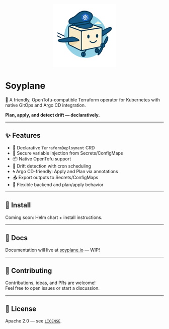 <p align="center">
  <img src="assets/readme-thumbnail-300px.png" width="200" alt="Soyplane Mascot" />
</p>

# Soyplane

🚀 A friendly, OpenTofu-compatible Terraform operator for Kubernetes with native GitOps and Argo CD integration.

**Plan, apply, and detect drift — declaratively.**

---

## ✨ Features

- 🔁 Declarative `TerraformDeployment` CRD
- 🔐 Secure variable injection from Secrets/ConfigMaps
- 📦 Native OpenTofu support
- 🔎 Drift detection with cron scheduling
- 🌀 Argo CD-friendly: Apply and Plan via annotations
- 📤 Export outputs to Secrets/ConfigMaps
- 🔧 Flexible backend and plan/apply behavior

---

## 🚀 Install

Coming soon: Helm chart + install instructions.

---

## 📘 Docs

Documentation will live at [soyplane.io](https://soyplane.io) — WIP!

---

## 🤝 Contributing

Contributions, ideas, and PRs are welcome!  
Feel free to open issues or start a discussion.

---

## 📜 License

Apache 2.0 — see [`LICENSE`](./LICENSE).
